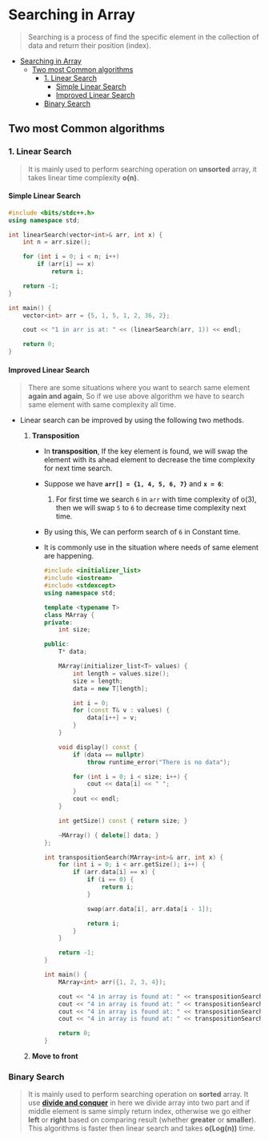# Searching in Array

> Searching is a process of find the specific element in the collection of data and return their position (index).

- [Searching in Array](#searching-in-array)
  - [Two most Common algorithms](#two-most-common-algorithms)
    - [1. Linear Search](#1-linear-search)
      - [Simple Linear Search](#simple-linear-search)
      - [Improved Linear Search](#improved-linear-search)
    - [Binary Search](#binary-search)

## Two most Common algorithms

### 1. Linear Search

> It is mainly used to perform searching operation on **unsorted** array, it takes linear time complexity **o(n)**.

#### Simple Linear Search

```cpp
#include <bits/stdc++.h>
using namespace std;

int linearSearch(vector<int>& arr, int x) {
    int n = arr.size();

    for (int i = 0; i < n; i++)
        if (arr[i] == x)
            return i;

    return -1;
}

int main() {
    vector<int> arr = {5, 1, 5, 1, 2, 36, 2};

    cout << "1 in arr is at: " << (linearSearch(arr, 1)) << endl;

    return 0;
}
```

#### Improved Linear Search

> There are some situations where you want to search same element **again and again**, So if we use above algorithm we have to search same element with same complexity all time.

- Linear search can be improved by using the following two methods.

    1. **Transposition**
       - In **transposition**, If the key element is found, we will swap the element with its ahead element to decrease the time complexity for next time search.
       - Suppose we have **`arr[] = {1, 4, 5, 6, 7}`** and **`x = 6`**:
            1. For first time we search `6` in `arr` with time complexity of o(3), then we will swap `5` to `6` to decrease time complexity next time.
       - By using this, We can perform search of `6` in Constant time.
       - It is commonly use in the situation where needs of same element are happening.

            ```cpp
            #include <initializer_list>
            #include <iostream>
            #include <stdexcept>
            using namespace std;
            
            template <typename T>
            class MArray {
            private:
                int size;
            
            public:
                T* data;
            
                MArray(initializer_list<T> values) {
                    int length = values.size();
                    size = length;
                    data = new T[length];
            
                    int i = 0;
                    for (const T& v : values) {
                        data[i++] = v;
                    }
                }
            
                void display() const {
                    if (data == nullptr)
                        throw runtime_error("There is no data");
            
                    for (int i = 0; i < size; i++) {
                        cout << data[i] << " ";
                    }
                    cout << endl;
                }
            
                int getSize() const { return size; }
            
                ~MArray() { delete[] data; }
            };

            int transpositionSearch(MArray<int>& arr, int x) {
                for (int i = 0; i < arr.getSize(); i++) {
                    if (arr.data[i] == x) {
                        if (i == 0) {
                            return i;
                        }
            
                        swap(arr.data[i], arr.data[i - 1]);
            
                        return i;
                    }
                }
            
                return -1;
            }
            
            int main() {
                MArray<int> arr({1, 2, 3, 4});
            
                cout << "4 in array is found at: " << transpositionSearch(arr, 4) << endl;
                cout << "4 in array is found at: " << transpositionSearch(arr, 4) << endl;
                cout << "4 in array is found at: " << transpositionSearch(arr, 4) << endl;
                cout << "4 in array is found at: " << transpositionSearch(arr, 4) << endl;
            
                return 0;
            }
            ```

    2. **Move to front**

### Binary Search

> It is mainly used to perform searching operation on **sorted** array. It use [**divide and conquer**](../../../common/05_divide_and_conquer/intro.md) in here we divide array into two part and if middle element is same simply return index, otherwise we go either **left** or **right** based on comparing result (whether **greater** or **smaller**). This algorithms is faster then linear search and takes **o(Log(n))** time.
